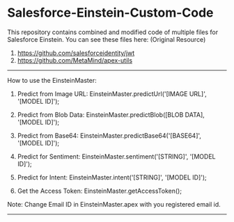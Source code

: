 # Salesforce-Einstein-Custom-Code

This repository contains combined and modified code of multiple files for Salesforce Einstein.
You can see these files here: (Original Resource) 
1. https://github.com/salesforceidentity/jwt 
2. https://github.com/MetaMind/apex-utils


************************************************************************************************
How to use the EinsteinMaster:

1. Predict from Image URL:
      EinsteinMaster.predictUrl('[IMAGE URL]', '[MODEL ID]');
      
2. Predict from Blob Data:
      EinsteinMaster.predictBlob([BLOB DATA], '[MODEL ID]');
      
3. Predict from Base64:
      EinsteinMaster.predictBase64('[BASE64]', '[MODEL ID]');
      
4. Predict for Sentiment:
      EinsteinMaster.sentiment('[STRING]', '[MODEL ID]');
   
5. Predict for Intent:
      EinsteinMaster.intent('[STRING]', '[MODEL ID]');
      
6. Get the Access Token:
      EinsteinMaster.getAccessToken();
      
Note: Change Email ID in EinsteinMaster.apex with you registered email id.
************************************************************************************************
